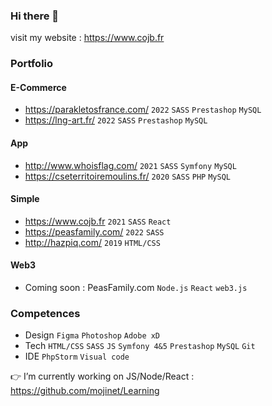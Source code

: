 ### Hi there 👋
visit my website : https://www.cojb.fr

### Portfolio
#### E-Commerce
* https://parakletosfrance.com/ ```2022```  ```SASS``` ```Prestashop``` ```MySQL```
* https://lng-art.fr/ ```2022``` ```SASS``` ```Prestashop``` ```MySQL```

#### App
* http://www.whoisflag.com/ ```2021``` ```SASS``` ```Symfony``` ```MySQL```
* https://cseterritoiremoulins.fr/ ```2020``` ```SASS``` ```PHP``` ```MySQL```

#### Simple
* https://www.cojb.fr ```2021``` ```SASS``` ```React```
* https://peasfamily.com/  ```2022``` ```SASS```
* http://hazpiq.com/  ```2019``` ```HTML/CSS```

#### Web3
* Coming soon : PeasFamily.com ```Node.js``` ```React``` ```web3.js```

### Competences
* Design ```Figma``` ```Photoshop``` ```Adobe xD```
* Tech ```HTML/CSS``` ```SASS``` ```JS``` ```Symfony 4&5``` ```Prestashop```  ```MySQL``` ```Git```
* IDE ```PhpStorm``` ```Visual code``` 

👉 I’m currently working on JS/Node/React : https://github.com/mojinet/Learning
<!--
**mojinet/mojinet** is a ✨ _special_ ✨ repository because its `README.md` (this file) appears on your GitHub profile.
Here are some ideas to get you started:
- 🔭 I’m currently working on ...
- 🌱 I’m currently learning ...
- 👯 I’m looking to collaborate on ...
- 🤔 I’m looking for help with ...
- 💬 Ask me about ...
- 📫 How to reach me: ...
- 😄 Pronouns: ...
- ⚡ Fun fact: ...
-->
